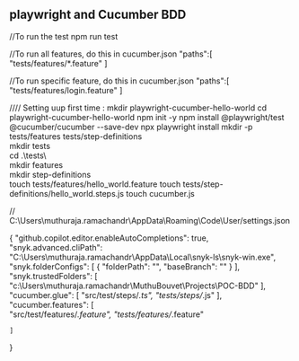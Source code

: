 playwright and Cucumber BDD
----------------------------------------------

//To run the test
npm run test

//To run all features, do this in cucumber.json
"paths":[
    "tests/features/*.feature"
]

//To run specific feature, do this in cucumber.json
"paths":[
    "tests/features/login.feature"
]

//// Setting uup first time :
mkdir playwright-cucumber-hello-world
cd playwright-cucumber-hello-world
npm init -y 
npm install @playwright/test @cucumber/cucumber --save-dev 
npx playwright install 
mkdir -p tests/features tests/step-definitions  
mkdir tests  
cd .\tests\  
mkdir features  
mkdir step-definitions   
touch tests/features/hello_world.feature 
touch tests/step-definitions/hello_world.steps.js 
touch cucumber.js 




// C:\Users\muthuraja.ramachandr\AppData\Roaming\Code\User/settings.json

{
    "github.copilot.editor.enableAutoCompletions": true,
    "snyk.advanced.cliPath": "C:\\Users\\muthuraja.ramachandr\\AppData\\Local\\snyk-ls\\snyk-win.exe",
    "snyk.folderConfigs": [
        {
            "folderPath": "",
            "baseBranch": ""
        }
    ],
    "snyk.trustedFolders": [
        "c:\\Users\\muthuraja.ramachandr\\MuthuBouvet\\Projects\\POC-BDD"
    ],
    "cucumber.glue": [
        "src/test/steps/*.ts",
        "tests/steps/*.js"
    ],
    "cucumber.features": [        
        "src/test/features/*.feature",
        "tests/features/*.feature"
      
    ]
}